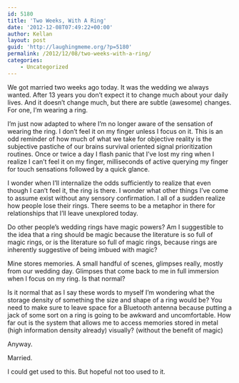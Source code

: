 ```yaml
---
id: 5180
title: 'Two Weeks, With A Ring'
date: '2012-12-08T07:49:22+00:00'
author: Kellan
layout: post
guid: 'http://laughingmeme.org/?p=5180'
permalink: /2012/12/08/two-weeks-with-a-ring/
categories:
    - Uncategorized
---
```


We got married two weeks ago today. It was the wedding we always wanted. After 13 years you don’t expect it to change much about your daily lives. And it doesn’t change much, but there are subtle (awesome) changes. For one, I’m wearing a ring.

I’m just now adapted to where I’m no longer aware of the sensation of wearing the ring. I don’t feel it on my finger unless I focus on it. This is an odd reminder of how much of what we take for objective reality is the subjective pastiche of our brains survival oriented signal prioritization routines. Once or twice a day I flash panic that I’ve lost my ring when I realize I can’t feel it on my finger, milliseconds of active querying my finger for touch sensations followed by a quick glance.

I wonder when I’ll internalize the odds sufficiently to realize that even though I can’t feel it, the ring is there. I wonder what other things I’ve come to assume exist without any sensory confirmation. I all of a sudden realize how people lose their rings. There seems to be a metaphor in there for relationships that I’ll leave unexplored today.

Do other people’s wedding rings have magic powers? Am I suggestible to the idea that a ring should be magic because the literature is so full of magic rings, or is the literature so full of magic rings, because rings are inherently suggestive of being imbued with magic?

Mine stores memories. A small handful of scenes, glimpses really, mostly from our wedding day. Glimpses that come back to me in full immersion when I focus on my ring. Is that normal?

Is it normal that as I say these words to myself I’m wondering what the storage density of something the size and shape of a ring would be? You need to make sure to leave space for a Bluetooth antenna because putting a jack of some sort on a ring is going to be awkward and uncomfortable. How far out is the system that allows me to access memories stored in metal (high information density already) visually? (without the benefit of magic)

Anyway.

Married.

I could get used to this. But hopeful not too used to it.